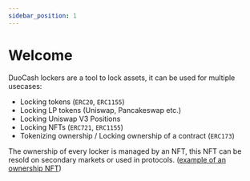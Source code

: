 ```yaml
---
sidebar_position: 1
---
```


# Welcome

DuoCash lockers are a tool to lock assets, it can be used for multiple usecases:
- Locking tokens (<code>ERC20</code>, <code>ERC1155</code>)
- Locking LP tokens (Uniswap, Pancakeswap etc.)
- Locking Uniswap V3 Positions
- Locking NFTs (<code>ERC721</code>, <code>ERC1155</code>)
- Tokenizing ownership / Locking ownership of a contract (<code>ERC173</code>)

The ownership of every locker is managed by an NFT, this NFT can be resold on secondary markets or used in protocols. ([example of an ownership NFT](https://opensea.io/assets/0x00D3216403eD04C57038c5aABc839728D27061D8/1))